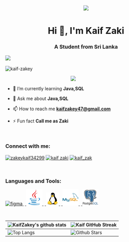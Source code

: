 <h1 align="center"<picture><img src = "https://github.com/7oSkaaa/7oSkaaa/blob/main/Images/about_me.gif?raw=true" width = 100px></picture></h1>
<h1 align="center">Hi 👋, I'm Kaif Zaki</h1>

<h3 align="center">A  Student from Sri Lanka </h3>
<!--horizontal divider(gradiant)-->
<img src="https://user-images.githubusercontent.com/73097560/115834477-dbab4500-a447-11eb-908a-139a6edaec5c.gif">


<p align="left"> <img src="https://komarev.com/ghpvc/?username=kaif-zakey&label=Profile%20views&color=0e75b6&style=flat" alt="kaif-zakey" /> </p>
<picture> <img align="right" src="https://media.giphy.com/media/SWoSkN6DxTszqIKEqv/giphy.gif" width = 300px></picture>
<br>


- 🌱 I’m currently learning **Java,SQL**  

- 💬 Ask me about **Java,SQL**

- 📫 How to reach me **kaifzakey47@gmail.com**

- ⚡ Fun fact **Call me as Zaki**

<br>


<h3 align="left">Connect with me:</h3>
<p align="left">
<a href="https://twitter.com/zakeykaif34299" target="blank"><img align="center" src="https://raw.githubusercontent.com/rahuldkjain/github-profile-readme-generator/master/src/images/icons/Social/twitter.svg" alt="zakeykaif34299" height="30" width="40" /></a>
<a href="https://fb.com/kaif zaki" target="blank"><img align="center" src="https://raw.githubusercontent.com/rahuldkjain/github-profile-readme-generator/master/src/images/icons/Social/facebook.svg" alt="kaif zaki" height="30" width="40" /></a>
<a href="https://instagram.com/kaif_zak" target="blank"><img align="center" src="https://raw.githubusercontent.com/rahuldkjain/github-profile-readme-generator/master/src/images/icons/Social/instagram.svg" alt="kaif_zak" height="30" width="40" /></a>
</p>
<br>
<h3 align="left">Languages and Tools:</h3>
<p align="left"> <a href="https://www.figma.com/" target="_blank" rel="noreferrer"> <img src="https://www.vectorlogo.zone/logos/figma/figma-icon.svg" alt="figma" width="40" height="40"/> </a> <a href="https://www.w3.org/html/" target="_blank" rel="noreferrer"> </a>&nbsp;<a href="https://www.java.com" target="_blank" rel="noreferrer"> <img src="https://raw.githubusercontent.com/devicons/devicon/master/icons/java/java-original.svg" alt="java" width="50" height="50"/> </a>&nbsp;<a href="https://www.linux.org/" target="_blank" rel="noreferrer"> <img src="https://raw.githubusercontent.com/devicons/devicon/master/icons/linux/linux-original.svg" alt="linux" width="40" height="40"/> </a>&nbsp;<a href="https://www.mysql.com/" target="_blank" rel="noreferrer"> <img src="https://raw.githubusercontent.com/devicons/devicon/master/icons/mysql/mysql-original-wordmark.svg" alt="mysql" width="50" height="50"/> </a>&nbsp;<a href="https://www.postgresql.org" target="_blank" rel="noreferrer"> <img src="https://raw.githubusercontent.com/devicons/devicon/master/icons/postgresql/postgresql-original-wordmark.svg" alt="postgresql" width="50" height="50"/> </a> </p>
<br>

| ![KaifZakey's github stats](https://github-readme-stats.vercel.app/api?username=Kaif-Zakey&show_icons=true&theme=tokyonight) | ![Kaif GitHub Streak](https://github-readme-streak-stats.herokuapp.com/?user=Kaif-Zakey&theme=tokyonight) |
| --- | --- |
| ![Top Langs](https://github-readme-stats.vercel.app/api/top-langs/?username=Kaif-Zakey&theme=tokyonight) | ![Github Stars](https://github-readme-stats.vercel.app/api?username=Kaif-Zakey&show_icons=true&locale=en&count_private=true&hide_rank=true&custom_title=My%20GitHub%20Stats&disable_animations=true&theme=tokyonight) |


